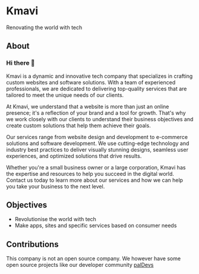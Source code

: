 # Kmavi

Renovating the world with tech

## About

### Hi there 👋

Kmavi is a dynamic and innovative tech company that specializes in crafting custom websites and software solutions. With a team of experienced professionals, we are dedicated to delivering top-quality services that are tailored to meet the unique needs of our clients.

At Kmavi, we understand that a website is more than just an online presence; it's a reflection of your brand and a tool for growth. That's why we work closely with our clients to understand their business objectives and create custom solutions that help them achieve their goals.

Our services range from website design and development to e-commerce solutions and software development. We use cutting-edge technology and industry best practices to deliver visually stunning designs, seamless user experiences, and optimized solutions that drive results.

Whether you're a small business owner or a large corporation, Kmavi has the expertise and resources to help you succeed in the digital world. Contact us today to learn more about our services and how we can help you take your business to the next level.

## Objectives

- Revolutionise the world with tech
- Make apps, sites and specific services based on consumer needs

## Contributions

This company is not an open source company. We however have some open source projects like our developer community [palDevs]()

<!--

**Here are some ideas to get you started:**

🙋‍♀️ A short introduction - what is your organization all about?
🌈 Contribution guidelines - how can the community get involved?
👩‍💻 Useful resources - where can the community find your docs? Is there anything else the community should know?
🍿 Fun facts - what does your team eat for breakfast?
🧙 Remember, you can do mighty things with the power of [Markdown](https://docs.github.com/github/writing-on-github/getting-started-with-writing-and-formatting-on-github/basic-writing-and-formatting-syntax)
-->
